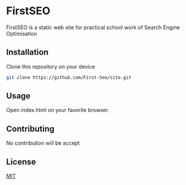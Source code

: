 # FirstSEO

FirstSEO is a static web site for practical school work of Search Engine Optimisation

## Installation

Clone this repository on your device

```bash
git clone https://github.com/First-Seo/site.git
```

## Usage

Open index.html on your favorite browser.


## Contributing
No contribution will be accept

## License
[MIT](https://choosealicense.com/licenses/apache-2.0/)